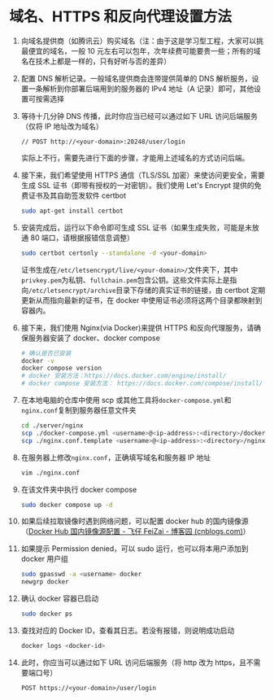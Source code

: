 # 域名、HTTPS 和反向代理设置方法

1. 向域名提供商（如腾讯云）购买域名（注：由于这是学习型工程，大家可以挑最便宜的域名，一般 10 元左右可以包年，次年续费可能要贵一些；所有的域名在技术上都是一样的，只有好听与否的差异）

2. 配置 DNS 解析记录。一般域名提供商会连带提供简单的 DNS 解析服务，设置一条解析到你部署后端用到的服务器的 IPv4 地址（A 记录）即可，其他设置可按需选择

3. 等待十几分钟 DNS 传播，此时你应当已经可以通过如下 URL 访问后端服务（仅将 IP 地址改为域名）

   ```http
   // POST http://<your-domain>:20248/user/login
   ```

   实际上不行，需要先进行下面的步骤，才能用上述域名的方式访问后端。

4. 接下来，我们希望使用 HTTPS 通信（TLS/SSL 加密）来使访问更安全，需要生成 SSL 证书（即带有授权的一对密钥）。我们使用 Let's Encrypt 提供的免费证书及其自助签发软件 certbot

   ```bash
   sudo apt-get install certbot
   ```

5. 安装完成后，运行以下命令即可生成 SSL 证书（如果生成失败，可能是未放通 80 端口，请根据报错信息调整）

   ```bash
   sudo certbot certonly --standalone -d <your-domain>
   ```

   证书生成在`/etc/letsencrypt/live/<your-domain>/`文件夹下，其中`privkey.pem`为私钥、`fullchain.pem`包含公钥。这些文件实际上是指向`/etc/letsencrypt/archive`目录下存储的真实证书的链接，由 certbot 定期更新从而指向最新的证书，在 docker 中使用证书必须将这两个目录都映射到容器内。

6. 接下来，我们使用 Nginx(via Docker)来提供 HTTPS 和反向代理服务，请确保服务器安装了 docker、docker compose

   ```bash
   # 确认是否已安装
   docker -v
   docker compose version
   # docker 安装方法：https://docs.docker.com/engine/install/
   # docker compose 安装方法： https://docs.docker.com/compose/install/
   ```

7. 在本地电脑的仓库中使用 scp 或其他工具将`docker-compose.yml`和`nginx.conf`复制到服务器任意文件夹

   ```bash
   cd ./server/nginx
   scp ./docker-compose.yml <username>@<ip-address>:<directory>/docker-compose.yml
   scp ./nginx.conf.template <username>@<ip-address>:<directory>/nginx.conf
   ```

8. 在服务器上修改`nginx.conf`，正确填写域名和服务器 IP 地址

   ```bash
   vim ./nginx.conf
   ```

9. 在该文件夹中执行 docker compose

   ```bash
   sudo docker compose up -d
   ```

10. 如果后续拉取镜像时遇到网络问题，可以配置 docker hub 的国内镜像源（[Docker Hub 国内镜像源配置 - 飞仔 FeiZai - 博客园 (cnblogs.com)](https://www.cnblogs.com/yuzhihui/p/17461781.html)）

11. 如果提示 Permission denied，可以 sudo 运行，也可以将本用户添加到 docker 用户组

    ```bash
    sudo gpasswd -a <username> docker
    newgrp docker
    ```

12. 确认 docker 容器已启动

    ```bash
    sudo docker ps
    ```

13. 查找对应的 Docker ID，查看其日志。若没有报错，则说明成功启动

    ```bash
    docker logs <docker-id>
    ```

14. 此时，你应当可以通过如下 URL 访问后端服务（将 http 改为 https，且不需要端口号）

    ```http
    POST https://<your-domain>/user/login
    ```
